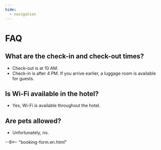 ```yaml
---
hide:
  - navigation
---
```


# **FAQ**

## What are the check-in and check-out times?
- Check-out is at 10 AM.
- Check-in is after 4 PM. If you arrive earlier, a luggage room is available for guests.

## Is Wi-Fi available in the hotel?
- Yes, Wi-Fi is available throughout the hotel.

## Are pets allowed?
- Unfortunately, no.

--8<-- "booking-form.en.html"
